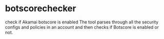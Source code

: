 # botscorechecker
check if Akamai botscore is enabled
The tool parses through all the security configs and policies in an account and then checks if Botscore is enabled or not.
